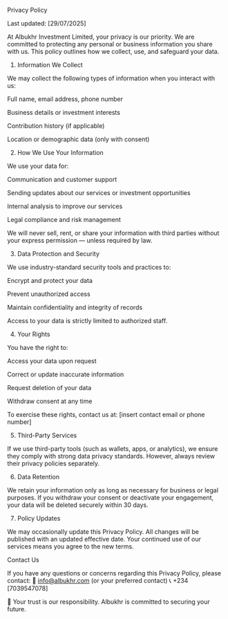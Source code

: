 Privacy Policy

Last updated: [29/07/2025]

At Albukhr Investment Limited, your privacy is our priority. We are committed to protecting any personal or business information you share with us. This policy outlines how we collect, use, and safeguard your data.

1. Information We Collect

We may collect the following types of information when you interact with us:

Full name, email address, phone number

Business details or investment interests

Contribution history (if applicable)

Location or demographic data (only with consent)

2. How We Use Your Information

We use your data for:

Communication and customer support

Sending updates about our services or investment opportunities

Internal analysis to improve our services

Legal compliance and risk management


We will never sell, rent, or share your information with third parties without your express permission — unless required by law.

3. Data Protection and Security

We use industry-standard security tools and practices to:

Encrypt and protect your data

Prevent unauthorized access

Maintain confidentiality and integrity of records


Access to your data is strictly limited to authorized staff.

4. Your Rights

You have the right to:

Access your data upon request

Correct or update inaccurate information

Request deletion of your data

Withdraw consent at any time

To exercise these rights, contact us at: [insert contact email or phone number]

5. Third-Party Services

If we use third-party tools (such as wallets, apps, or analytics), we ensure they comply with strong data privacy standards. However, always review their privacy policies separately.

6. Data Retention

We retain your information only as long as necessary for business or legal purposes. If you withdraw your consent or deactivate your engagement, your data will be deleted securely within 30 days.

7. Policy Updates

We may occasionally update this Privacy Policy. All changes will be published with an updated effective date. Your continued use of our services means you agree to the new terms.

Contact Us

If you have any questions or concerns regarding this Privacy Policy, please contact:
📧 info@albukhr.com (or your preferred contact)
📞 +234 [7039547078]

🔐 Your trust is our responsibility. Albukhr is committed to securing your future.
